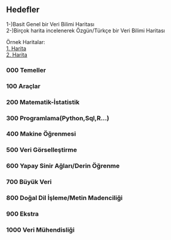 ## Hedefler

1-)Basit Genel bir Veri Bilimi Haritası <br>
2-)Birçok harita incelenerek Özgün/Türkçe bir Veri Bilimi Haritası



Örnek Haritalar:<br>
[1. Harita](https://github.com/AMAI-GmbH/AI-Expert-Roadmap)<br>
[2. Harita](http://nirvacana.com/thoughts/2013/07/08/becoming-a-data-scientist/)<br>



### 000  Temeller <br>
### 100  Araçlar <br>
### 200  Matematik-İstatistik <br>
### 300  Programlama(Python,Sql,R...) <br>
### 400  Makine Öğrenmesi <br>
### 500  Veri Görselleştirme <br>
### 600  Yapay Sinir Ağları/Derin Öğrenme <br>
### 700  Büyük Veri <br>
### 800  Doğal Dil İşleme/Metin Madenciliği <br>
### 900  Ekstra <br>
### 1000 Veri Mühendisliği <br>
